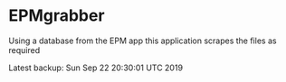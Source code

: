 # EPMgrabber
Using a database from the EPM app this application scrapes the files as required


Latest backup: Sun Sep 22 20:30:01 UTC 2019
